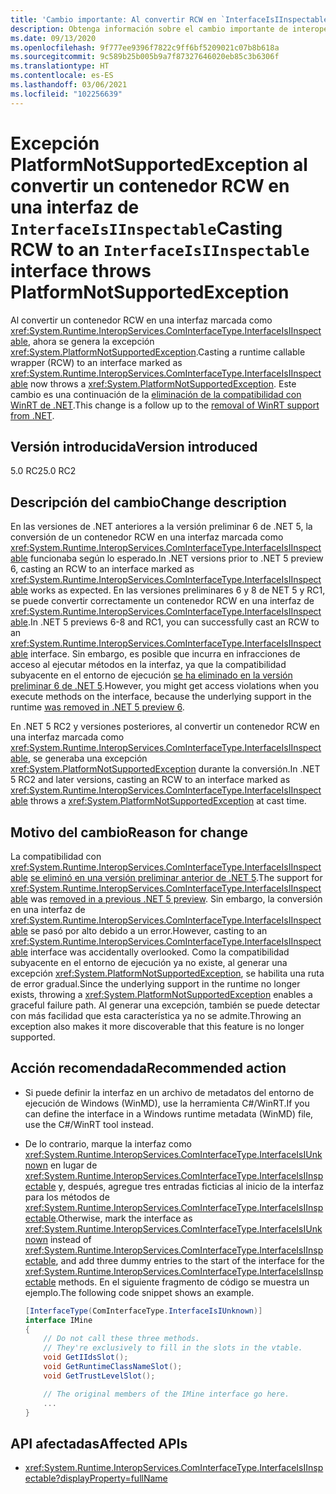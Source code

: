```yaml
---
title: 'Cambio importante: Al convertir RCW en `InterfaceIsIInspectable` se inicia una excepción'
description: Obtenga información sobre el cambio importante de interoperabilidad en .NET 5, en el que la conversión de un contenedor RCW a una interfaz `InterfaceIsIInspectable` inicia una excepción PlatformNotSupportedException.
ms.date: 09/13/2020
ms.openlocfilehash: 9f777ee9396f7822c9ff6bf5209021c07b8b618a
ms.sourcegitcommit: 9c589b25b005b9a7f87327646020eb85c3b6306f
ms.translationtype: HT
ms.contentlocale: es-ES
ms.lasthandoff: 03/06/2021
ms.locfileid: "102256639"
---
```

# <a name="casting-rcw-to-an-interfaceisiinspectable-interface-throws-platformnotsupportedexception"></a><span data-ttu-id="93261-103">Excepción PlatformNotSupportedException al convertir un contenedor RCW en una interfaz de `InterfaceIsIInspectable`</span><span class="sxs-lookup"><span data-stu-id="93261-103">Casting RCW to an `InterfaceIsIInspectable` interface throws PlatformNotSupportedException</span></span>

<span data-ttu-id="93261-104">Al convertir un contenedor RCW en una interfaz marcada como <xref:System.Runtime.InteropServices.ComInterfaceType.InterfaceIsIInspectable>, ahora se genera la excepción <xref:System.PlatformNotSupportedException>.</span><span class="sxs-lookup"><span data-stu-id="93261-104">Casting a runtime callable wrapper (RCW) to an interface marked as <xref:System.Runtime.InteropServices.ComInterfaceType.InterfaceIsIInspectable> now throws a <xref:System.PlatformNotSupportedException>.</span></span> <span data-ttu-id="93261-105">Este cambio es una continuación de la [eliminación de la compatibilidad con WinRT de .NET](built-in-support-for-winrt-removed.md).</span><span class="sxs-lookup"><span data-stu-id="93261-105">This change is a follow up to the [removal of WinRT support from .NET](built-in-support-for-winrt-removed.md).</span></span>

## <a name="version-introduced"></a><span data-ttu-id="93261-106">Versión introducida</span><span class="sxs-lookup"><span data-stu-id="93261-106">Version introduced</span></span>

<span data-ttu-id="93261-107">5.0 RC2</span><span class="sxs-lookup"><span data-stu-id="93261-107">5.0 RC2</span></span>

## <a name="change-description"></a><span data-ttu-id="93261-108">Descripción del cambio</span><span class="sxs-lookup"><span data-stu-id="93261-108">Change description</span></span>

<span data-ttu-id="93261-109">En las versiones de .NET anteriores a la versión preliminar 6 de .NET 5, la conversión de un contenedor RCW en una interfaz marcada como <xref:System.Runtime.InteropServices.ComInterfaceType.InterfaceIsIInspectable> funcionaba según lo esperado.</span><span class="sxs-lookup"><span data-stu-id="93261-109">In .NET versions prior to .NET 5 preview 6, casting an RCW to an interface marked as <xref:System.Runtime.InteropServices.ComInterfaceType.InterfaceIsIInspectable> works as expected.</span></span> <span data-ttu-id="93261-110">En las versiones preliminares 6 y 8 de NET 5 y RC1, se puede convertir correctamente un contenedor RCW en una interfaz de <xref:System.Runtime.InteropServices.ComInterfaceType.InterfaceIsIInspectable>.</span><span class="sxs-lookup"><span data-stu-id="93261-110">In .NET 5 previews 6-8 and RC1, you can successfully cast an RCW to an <xref:System.Runtime.InteropServices.ComInterfaceType.InterfaceIsIInspectable> interface.</span></span> <span data-ttu-id="93261-111">Sin embargo, es posible que incurra en infracciones de acceso al ejecutar métodos en la interfaz, ya que la compatibilidad subyacente en el entorno de ejecución [se ha eliminado en la versión preliminar 6 de .NET 5](built-in-support-for-winrt-removed.md).</span><span class="sxs-lookup"><span data-stu-id="93261-111">However, you might get access violations when you execute methods on the interface, because the underlying support in the runtime [was removed in .NET 5 preview 6](built-in-support-for-winrt-removed.md).</span></span>

<span data-ttu-id="93261-112">En .NET 5 RC2 y versiones posteriores, al convertir un contenedor RCW en una interfaz marcada como <xref:System.Runtime.InteropServices.ComInterfaceType.InterfaceIsIInspectable>, se generaba una excepción <xref:System.PlatformNotSupportedException> durante la conversión.</span><span class="sxs-lookup"><span data-stu-id="93261-112">In .NET 5 RC2 and later versions, casting an RCW to an interface marked as <xref:System.Runtime.InteropServices.ComInterfaceType.InterfaceIsIInspectable> throws a <xref:System.PlatformNotSupportedException> at cast time.</span></span>

## <a name="reason-for-change"></a><span data-ttu-id="93261-113">Motivo del cambio</span><span class="sxs-lookup"><span data-stu-id="93261-113">Reason for change</span></span>

<span data-ttu-id="93261-114">La compatibilidad con <xref:System.Runtime.InteropServices.ComInterfaceType.InterfaceIsIInspectable> [se eliminó en una versión preliminar anterior de .NET 5](built-in-support-for-winrt-removed.md).</span><span class="sxs-lookup"><span data-stu-id="93261-114">The support for <xref:System.Runtime.InteropServices.ComInterfaceType.InterfaceIsIInspectable> was [removed in a previous .NET 5 preview](built-in-support-for-winrt-removed.md).</span></span> <span data-ttu-id="93261-115">Sin embargo, la conversión en una interfaz de <xref:System.Runtime.InteropServices.ComInterfaceType.InterfaceIsIInspectable> se pasó por alto debido a un error.</span><span class="sxs-lookup"><span data-stu-id="93261-115">However, casting to an <xref:System.Runtime.InteropServices.ComInterfaceType.InterfaceIsIInspectable> interface was accidentally overlooked.</span></span> <span data-ttu-id="93261-116">Como la compatibilidad subyacente en el entorno de ejecución ya no existe, al generar una excepción <xref:System.PlatformNotSupportedException>, se habilita una ruta de error gradual.</span><span class="sxs-lookup"><span data-stu-id="93261-116">Since the underlying support in the runtime no longer exists, throwing a <xref:System.PlatformNotSupportedException> enables a graceful failure path.</span></span> <span data-ttu-id="93261-117">Al generar una excepción, también se puede detectar con más facilidad que esta característica ya no se admite.</span><span class="sxs-lookup"><span data-stu-id="93261-117">Throwing an exception also makes it more discoverable that this feature is no longer supported.</span></span>

## <a name="recommended-action"></a><span data-ttu-id="93261-118">Acción recomendada</span><span class="sxs-lookup"><span data-stu-id="93261-118">Recommended action</span></span>

- <span data-ttu-id="93261-119">Si puede definir la interfaz en un archivo de metadatos del entorno de ejecución de Windows (WinMD), use la herramienta C#/WinRT.</span><span class="sxs-lookup"><span data-stu-id="93261-119">If you can define the interface in a Windows runtime metadata (WinMD) file, use the C#/WinRT tool instead.</span></span>

- <span data-ttu-id="93261-120">De lo contrario, marque la interfaz como <xref:System.Runtime.InteropServices.ComInterfaceType.InterfaceIsIUnknown> en lugar de <xref:System.Runtime.InteropServices.ComInterfaceType.InterfaceIsIInspectable> y, después, agregue tres entradas ficticias al inicio de la interfaz para los métodos de <xref:System.Runtime.InteropServices.ComInterfaceType.InterfaceIsIInspectable>.</span><span class="sxs-lookup"><span data-stu-id="93261-120">Otherwise, mark the interface as <xref:System.Runtime.InteropServices.ComInterfaceType.InterfaceIsIUnknown> instead of <xref:System.Runtime.InteropServices.ComInterfaceType.InterfaceIsIInspectable>, and add three dummy entries to the start of the interface for the <xref:System.Runtime.InteropServices.ComInterfaceType.InterfaceIsIInspectable> methods.</span></span> <span data-ttu-id="93261-121">En el siguiente fragmento de código se muestra un ejemplo.</span><span class="sxs-lookup"><span data-stu-id="93261-121">The following code snippet shows an example.</span></span>

  ```csharp
  [InterfaceType(ComInterfaceType.InterfaceIsIUnknown)]
  interface IMine
  {
      // Do not call these three methods.
      // They're exclusively to fill in the slots in the vtable.
      void GetIIdsSlot();
      void GetRuntimeClassNameSlot();
      void GetTrustLevelSlot();

      // The original members of the IMine interface go here.
      ...
  }
  ```

## <a name="affected-apis"></a><span data-ttu-id="93261-122">API afectadas</span><span class="sxs-lookup"><span data-stu-id="93261-122">Affected APIs</span></span>

- <xref:System.Runtime.InteropServices.ComInterfaceType.InterfaceIsIInspectable?displayProperty=fullName>

<!--

### Affected APIs

- `F:System.Runtime.InteropServices.ComInterfaceType.InterfaceIsIInspectable`

### Category

Interop

-->
